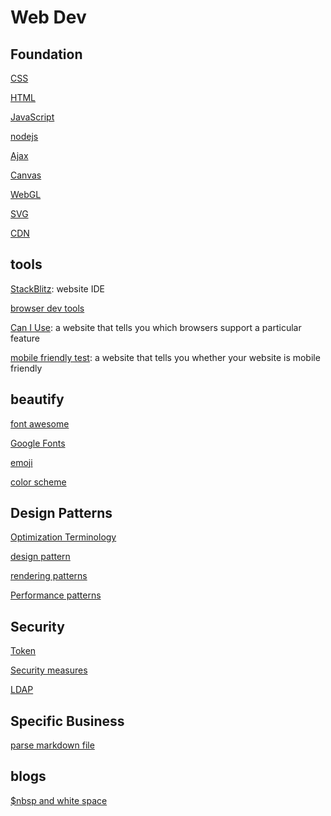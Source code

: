 # Web Dev

## Foundation

[CSS](css.md)

[HTML](html.md)

[JavaScript](javascript.md)

[nodejs](nodejs.md)

[Ajax](web-dev-ajax.md)

[Canvas](Canvas.md)

[WebGL](webgl.md)

[SVG](svg.md)

[CDN](cdn.md)

## tools

[StackBlitz](stackblitz.md): website IDE

[browser dev tools](browser-dev-tools.md)

[Can I Use](https://caniuse.com/): a website that tells you which browsers support a particular feature

[mobile friendly test](https://search.google.com/test/mobile-friendly): a website that tells you whether your website is mobile friendly

## beautify

[font awesome](font-awesome.md)

[Google Fonts](google-fonts.md)

[emoji](emoji.md)

[color scheme](web-dev-color-scheme.md)

## Design Patterns

[Optimization Terminology](web-dev-optimization-terminology.md)

[design pattern]()

[rendering patterns](web-dev-rendering-patterns.md)

[Performance patterns]()

## Security

[Token](web-dev-token.md)

[Security measures](web-dev-security-measures.md)

[LDAP](web-dev-ldap.md)

## Specific Business

[parse markdown file](web-dev-parse-markdown.md)

## blogs

[$nbsp and white space](web-dev-nbsp-and-white-space.md)
